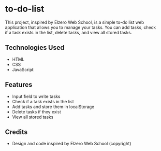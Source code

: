 # to-do-list

This project, inspired by Elzero Web School, is a simple to-do list web application that allows you to manage your tasks. You can add tasks, check if a task exists in the list, delete tasks, and view all stored tasks.

## Technologies Used
- HTML
- CSS
- JavaScript

## Features
- Input field to write tasks
- Check if a task exists in the list
- Add tasks and store them in localStorage
- Delete tasks if they exist
- View all stored tasks

## Credits
- Design and code inspired by Elzero Web School (copyright)